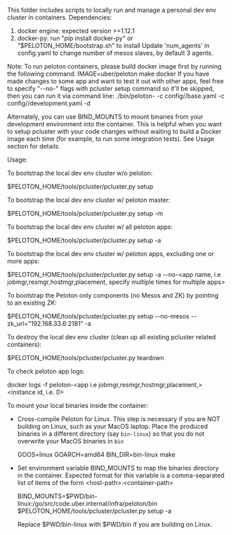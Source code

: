 This folder includes scripts to locally run and manage a personal dev env cluster in containers.
Dependencies:
1) docker engine: expected version >=1.12.1
2) docker-py: run "pip install docker-py" or "$PELOTON_HOME/bootstrap.sh" to install
Update 'num_agents' in config.yaml to change number of mesos slaves, by default 3 agents.

Note:
To run peloton containers, please build docker image first by running the following command:
IMAGE=uber/peloton make docker
If you have made changes to some app and want to test it out with other apps, feel free to
specify "--no-<app>" flags with pcluster setup command so it'll be skipped, then you can run
it via command line:
./bin/peloton-<app> -c config/<app>/base.yaml -c config/<app>/development.yaml -d

Alternately, you can use BIND_MOUNTS to mount binaries from your development environment
into the container. This is helpful when you want to setup pcluster with your code
changes without waiting to build a Docker image each time (for example, to run some
integration tests). See Usage section for details.

Usage:

To bootstrap the local dev env cluster w/o peloton:

$PELOTON_HOME/tools/pcluster/pcluster.py setup

To bootstrap the local dev env cluster w/ peloton master:

$PELOTON_HOME/tools/pcluster/pcluster.py setup -m

To bootstrap the local dev env cluster w/ all peloton apps:

$PELOTON_HOME/tools/pcluster/pcluster.py setup -a

To bootstrap the local dev env cluster w/ peloton apps, excluding one or more apps:

$PELOTON_HOME/tools/pcluster/pcluster.py setup -a --no-<app name, i.e jobmgr,resmgr,hostmgr,placement, specify multiple times for multiple apps>

To bootstrap the Peloton only components (no Mesos and ZK) by pointing to an existing ZK:

$PELOTON_HOME/tools/pcluster/pcluster.py setup --no-mesos --zk_url="192.168.33.6:2181" -a

To destroy the local dev env cluster (clean up all existing pcluster related containers):

$PELOTON_HOME/tools/pcluster/pcluster.py teardown

To check peloton app logs:

docker logs -f peloton-<app i.e jobmgr,resmgr,hostmgr,placement,><instance id, i.e. 0>

To mount your local binaries inside the container:

* Cross-compile Peloton for Linux. This step is necessary if you are NOT building on Linux,
such as your MacOS laptop. Place the produced binaries in a different directory
(say `bin-linux`) so that you do not overwrite your MacOS binaries in `bin`

    GOOS=linux GOARCH=amd64 BIN_DIR=bin-linux make

* Set environment variable BIND_MOUNTS to map the binaries directory in the container.
Expected format for this variable is a comma-separated list of items of the form
\<host-path>:\<container-path>

    BIND_MOUNTS=$PWD/bin-linux:/go/src/code.uber.internal/infra/peloton/bin \
    $PELOTON_HOME/tools/pcluster/pcluster.py setup -a

  Replace $PWD/bin-linux with $PWD/bin if you are building on Linux.
